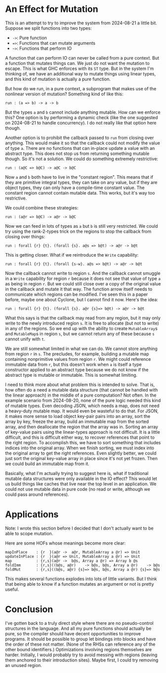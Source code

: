 # An Effect for Mutation

This is an attempt to try to improve the system from 2024-08-21
a little bit. Suppose we split functions into two types:

* `->`: Pure function
* `=>`: Functions that can mutate arguments
* `~>`: Functions that perform IO

A function that can perform IO can never be called from a pure context.
But a function that mutates things can. We just do not want the mutation
to escape. This is what GHC enforces with its `ST` type. But in the system
I'm thinking of, we have an additional way to mutate things using linear
types, and this kind of mutation is actually a pure function.

But how do we run, in a pure context, a subprogram that makes use
of the nonlinear version of mutation? Something kind of like this:

    run : (a => b) -> a -> b

But the types `a` and `b` cannot include anything mutable. How can we
enforce this? One option is by performing a dynamic check (like the
one suggested on 2024-08-21 to handle concurrency). I do not really
like that option here though.

Another option is to prohibit the callback passed to `run` from closing
over anything. This would make it so that the callback could not modify
the value of type `a`. There are no functions that can in-place update
a value with an abstract type. This does not stop us from returning
something mutable though. So it's not a solution. We could do something
extremely restrictive:

    run : (a@C => b@C) -> a@C -> b@C

Now `a` and `b` both have to live in the "constant region". This means
that if they are primitive integral types, they can take on any value,
but if they are object types, they can only have a compile-time constant
value. The constant region cannot contain mutable data. This works, but
it's way too restrictive.

We could combine these strategies:

    run : (a@r => b@C) -> a@r -> b@C

Now we can feed in lots of types as `a` but `b` is still very restricted.
We could try using the rank-2-types trick on the regions to stop the
callback from closing over things:

    run : forall {r} {t}. (forall {s}. a@s => b@t) -> a@r -> b@t

This is getting closer. What if we reintroduce the `Write` capability:

    run : forall {r} {t}. (forall {s-w}. a@s => b@t) -> a@r -> b@t

Now the callback cannot write to region `s`. And the callback cannot
smuggle in a `Write` capability for region `r` because it does not
see that value of type `a` as being in region `r`. But we could still
close over a copy of the original value in the callback and mutate
it that way. The function arrow itself needs to communicate which
regions can be modified. I've seen this in a paper before, maybe one
about Cyclone, but I cannot find it now. Here's the idea:

    run : forall {r} {t}. (forall {s}. a@r {s}=> b@t) -> a@r -> b@t

What this says is that the callback may read from any region, but it
may only write to the newly introduced region `s`. It is free to allocate
(but not to write) in any of the regions. So we end up with the ability
to create `MutableArray`s and `MutableMap`s in region `s`, but we
cannot return any of these because `s` cannot unify with `t`.

We are still somewhat limited in what we can do. We cannot store anything
from region `r` in `s`. The precludes, for example, building a mutable
map containing nonprimitive values from region `r`. We might could reference
immutable data from `r`, but this doesn't work when `a` is itself a type
constructor applied to an abstract type because we do not know if the
abstract type is mutable or immutable. This is somewhat limiting.

I need to think more about what problem this is intended to solve.
That is, how often do a need a mutable data structure (that cannot
be handled with the linear approach) in the middle of a pure computation?
Not often. In the example scenario from 2024-08-20, none of the pure
logic needed this kind of mutable types. Even decoding JSON, which needs
a map, does not need a heavy-duty mutable map. It would even be wasteful
to do that. For JSON, it makes more sense to load object key-pair pairs
into an array, sort the array by key, freeze the array, build an
immutable map from the sorted array, and then deallocate the region
that the array was in. Sorting an array of key-value pairs using the
linear-types approach is not difficult. It is a little difficult, and
this is difficult either way, to recover references that point to the
right region. To accomplish this, we have to sort something that includes
indices into the original array. When we finish sorting, we must index
into the original array to get the right references. Even slightly better,
we could just sort the original key-value array in place since it's not
yet frozen. Then we could build an immutable map from it.

Basically, what I'm actually trying to suggest here is, what if traditional
mutable data structures were only available in the IO effect? This would
let us build things like caches that live near the top level in an application.
We could not use mutable data in pure code (no read or write, although we
could pass around references). 

# Applications 

Note: I wrote this section before I decided that I don't actually want to
be able to scope mutation.

Here are some HOFs whose meanings become more clear:

    mapInPlace    : {r  }(a@r ->  a@r, MutableArray a @r) => Unit
    updateInPlace : {r  }(a@r => Unit, MutableArray a @r) => Unit
    map           : {r,s}(a@r ->  b@s, Array a @r) => Array b @s
    foldImm       : {r,s}((b@s, a@r)    -> b@s, b@s, Array a @r)    -> b@s
    foldMut       : {r,s}((b@s, a@r) {s}=> b@s, b@s, Array a @r) {s}=> b@s

This makes several functions explodes into lots of little variants. But
I think that being able to know if a function mutates an argument or not
is pretty useful.

# Conclusion

I've gotten back to a truly direct style where there are no pseudo-control
structures in the language. And all my pure functions should actually be
pure, so the compiler should have decent opportunities to improve programs.
It should be possible to group let bindings into blocks and have the order
of these not matter. (None of the RHSs can reference any of the other bound
identifiers.) Optimizations involving regions themselves are harder. Initially,
I would probably try to avoid messing with regions (leaving them anchored to
their introduction sites). Maybe first, I could try removing an unused region.

